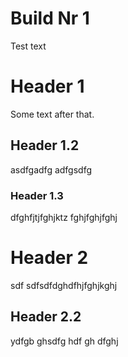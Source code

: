 # Build Nr 1
Test text

# Header 1
Some text after that.

## Header 1.2
asdfgadfg
adfgsdfg

### Header 1.3
dfghfjtjfghjktz
fghjfghjfghj

# Header 2
sdf
sdfsdfdghdfhjfghjkghj

## Header 2.2
ydfgb
ghsdfg
hdf
gh
dfghj
